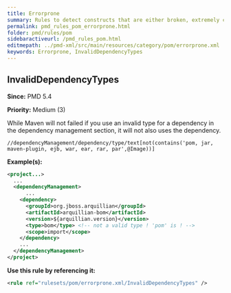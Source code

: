 ```yaml
---
title: Errorprone
summary: Rules to detect constructs that are either broken, extremely confusing or prone to runtime errors.
permalink: pmd_rules_pom_errorprone.html
folder: pmd/rules/pom
sidebaractiveurl: /pmd_rules_pom.html
editmepath: ../pmd-xml/src/main/resources/category/pom/errorprone.xml
keywords: Errorprone, InvalidDependencyTypes
---
```

## InvalidDependencyTypes

**Since:** PMD 5.4

**Priority:** Medium (3)

While Maven will not failed if you use an invalid type for a dependency in the
dependency management section, it will not also uses the dependency.

```
//dependencyManagement/dependency/type/text[not(contains('pom, jar, maven-plugin, ejb, war, ear, rar, par',@Image))]
```

**Example(s):**

``` xml
<project...>
  ...
  <dependencyManagement>
      ...
    <dependency>
      <groupId>org.jboss.arquillian</groupId>
      <artifactId>arquillian-bom</artifactId>
      <version>${arquillian.version}</version>
      <type>bom</type> <!-- not a valid type ! 'pom' is ! -->
      <scope>import</scope>
    </dependency>
    ...
  </dependencyManagement>
</project>
```

**Use this rule by referencing it:**
``` xml
<rule ref="rulesets/pom/errorprone.xml/InvalidDependencyTypes" />
```

